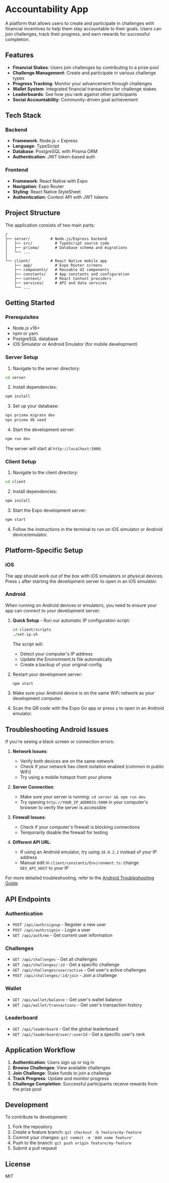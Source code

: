 # Accountability App

A platform that allows users to create and participate in challenges with financial incentives to help them stay accountable to their goals. Users can join challenges, track their progress, and earn rewards for successful completion.

## Features

- **Financial Stakes**: Users join challenges by contributing to a prize pool
- **Challenge Management**: Create and participate in various challenge types
- **Progress Tracking**: Monitor your advancement through challenges
- **Wallet System**: Integrated financial transactions for challenge stakes
- **Leaderboards**: See how you rank against other participants
- **Social Accountability**: Community-driven goal achievement

## Tech Stack

### Backend
- **Framework**: Node.js + Express
- **Language**: TypeScript
- **Database**: PostgreSQL with Prisma ORM
- **Authentication**: JWT token-based auth

### Frontend
- **Framework**: React Native with Expo
- **Navigation**: Expo Router
- **Styling**: React Native StyleSheet
- **Authentication**: Context API with JWT tokens

## Project Structure

The application consists of two main parts:

```
/
├── server/         # Node.js/Express backend
│   ├── src/          # TypeScript source code
│   ├── prisma/       # Database schema and migrations
│   └── ...
│
└── client/         # React Native mobile app
    ├── app/          # Expo Router screens
    ├── components/   # Reusable UI components 
    ├── constants/    # App constants and configuration
    ├── context/      # React Context providers
    ├── services/     # API and data services
    └── ...
```

## Getting Started

### Prerequisites

- Node.js v16+
- npm or yarn
- PostgreSQL database
- iOS Simulator or Android Emulator (for mobile development)

### Server Setup

1. Navigate to the server directory:
```bash
cd server
```

2. Install dependencies:
```bash
npm install
```

3. Set up your database:
```bash
npx prisma migrate dev
npx prisma db seed
```

4. Start the development server:
```bash
npm run dev
```

The server will start at `http://localhost:5000`.

### Client Setup

1. Navigate to the client directory:
```bash
cd client
```

2. Install dependencies:
```bash
npm install
```

3. Start the Expo development server:
```bash
npm start
```

4. Follow the instructions in the terminal to run on iOS simulator or Android device/emulator.

## Platform-Specific Setup

### iOS
The app should work out of the box with iOS simulators or physical devices. Press `i` after starting the development server to open in an iOS simulator.

### Android

When running on Android devices or emulators, you need to ensure your app can connect to your development server:

1. **Quick Setup** - Run our automatic IP configuration script:
   ```bash
   cd client/scripts
   ./set-ip.sh
   ```
   
   The script will:
   - Detect your computer's IP address
   - Update the Environment.ts file automatically
   - Create a backup of your original config
   
2. Restart your development server:
   ```bash
   npm start
   ```

3. Make sure your Android device is on the same WiFi network as your development computer.

4. Scan the QR code with the Expo Go app or press `a` to open in an Android emulator.

## Troubleshooting Android Issues

If you're seeing a black screen or connection errors:

1. **Network Issues**:
   - Verify both devices are on the same network
   - Check if your network has client isolation enabled (common in public WiFi)
   - Try using a mobile hotspot from your phone

2. **Server Connection**:
   - Make sure your server is running: `cd server && npm run dev`
   - Try opening `http://YOUR_IP_ADDRESS:5000` in your computer's browser to verify the server is accessible

3. **Firewall Issues**:
   - Check if your computer's firewall is blocking connections
   - Temporarily disable the firewall for testing
   
4. **Different API URL**:
   - If using an Android emulator, try using `10.0.2.2` instead of your IP address
   - Manual edit in `client/constants/Environment.ts`: change `DEV_API_HOST` to your IP

For more detailed troubleshooting, refer to the [Android Troubleshooting Guide](client/ANDROID_GUIDE.md).

## API Endpoints

### Authentication
- `POST /api/auth/signup` - Register a new user
- `POST /api/auth/signin` - Login a user
- `GET /api/auth/me` - Get current user information

### Challenges
- `GET /api/challenges` - Get all challenges
- `GET /api/challenges/:id` - Get a specific challenge
- `GET /api/challenges/user/active` - Get user's active challenges
- `POST /api/challenges/:id/join` - Join a challenge

### Wallet
- `GET /api/wallet/balance` - Get user's wallet balance
- `GET /api/wallet/transactions` - Get user's transaction history

### Leaderboard
- `GET /api/leaderboard` - Get the global leaderboard
- `GET /api/leaderboard/user/:userId` - Get a specific user's rank

## Application Workflow

1. **Authentication**: Users sign up or log in
2. **Browse Challenges**: View available challenges
3. **Join Challenge**: Stake funds to join a challenge
4. **Track Progress**: Update and monitor progress
5. **Challenge Completion**: Successful participants receive rewards from the prize pool

## Development

To contribute to development:

1. Fork the repository
2. Create a feature branch: `git checkout -b feature/my-feature`
3. Commit your changes: `git commit -m 'Add some feature'`
4. Push to the branch: `git push origin feature/my-feature`
5. Submit a pull request

## License

MIT 